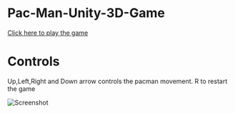 # Pac-Man-Unity-3D-Game

[Click here to play the game](https://rahuldshetty.github.io/Pac-Man-Unity-3D-Game/Web/index.html)

# Controls

Up,Left,Right and Down arrow controls the pacman movement.
R to restart the game

![Screenshot](https://raw.githubusercontent.com/rahuldshetty/Pac-Man-Unity-3D-Game/master/ScreenShot.JPG)

